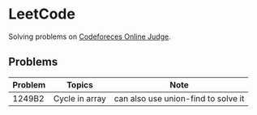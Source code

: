 # LeetCode
Solving problems on [Codeforeces Online Judge](https://codeforces.com/).

## Problems
|Problem|Topics|Note|
|-|-|-|
|1249B2|Cycle in array|can also use union-find to solve it|